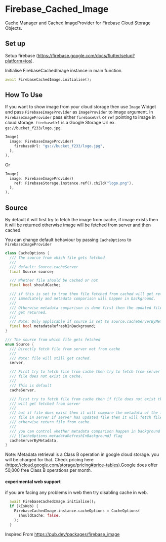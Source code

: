 # Firebase_Cached_Image

Cache Manager and Cached ImageProvider for Firebase Cloud Storage Objects.

## Set up

Setup firebase (https://firebase.google.com/docs/flutter/setup?platform=ios).

Initialise FirebaseCachedImage instance in main function.

```dart
await FirebaseCachedImage.initialise();
```

## How To Use

If you want to show image from your cloud storage then use `Image` Widget and pass `FirebaseImageProvider` as `ImageProvider` to image argument. In `FirebaseImageProvider` pass either `firebaseUrl` or `ref` pointing to image in cloud storage.
`firebaseUrl` is a Google Storage Url ex. `gs://bucket_f233/logo.jpg`.

```dart
Image(
  image: FirebaseImageProvider(
    firebaseUrl: "gs://bucket_f233/logo.jpg",
  ),
),
```
Or
```dart
Image(
  image: FirebaseImageProvider(
    ref: FirebaseStorage.instance.ref().child("logo.png"),
  ),
),
```


## Source

By default it will first try to fetch the image from cache, if image exists then it will be returned otherwise image will be fetched from server and then cached.

You can change default behaviour by passing `CacheOptions` to `FirebaseImageProvider`

```dart
class CacheOptions {
  /// The source from which file gets fetched
  ///
  /// default: Source.cacheServer
  final Source source;

  /// Whether file should be cached or not
  final bool shouldCache;

  /// if this is set to true then file fetched from cached will get returned
  /// immediately and metadata comparison will happen in background.
  ///
  /// Otherwise metadata comparison is done first then the updated file will
  /// get returned.
  ///
  /// Note: Only applicable if source is set to source.cacheServerByMetadata
  final bool metadataRefreshInBackground;
}

/// The source from which file gets fetched
enum Source {
  /// Directly fetch file from server not from cache
  ///
  /// Note: file will still get cached.
  server,

  /// First try to fetch file from cache then try to fetch from server if
  /// file does not exist in cache.
  ///
  /// This is default 
  cacheServer,

  /// First try to fetch file from cache then if file does not exist then file
  /// will get fetched from server
  ///
  /// but if file does exist then it will compare the metadata of the file to the
  /// file in server if server has updated file then it will fetch file from server
  /// otherwise return file from cache.
  ///
  /// you can control whether metadata comparison happen in background or not by using
  /// [CacheOptions.metadataRefreshInBackground] flag
  cacheServerByMetadata,
}
```

Note: Metadata retrieval is a Class B operation in google cloud storage. you will be charged for that. Check pricing here (https://cloud.google.com/storage/pricing#price-tables).Google does offer 50,000 free Class B operations per month.


#### experimental web support

if you are facing any problems in web then try disabling cache in web.

```dart
  await FirebaseCachedImage.initialise();
  if (kIsWeb) {
    FirebaseCachedImage.instance.cacheOptions = CacheOptions(
      shouldCache: false,
    );
  }
```


Inspired From https://pub.dev/packages/firebase_image